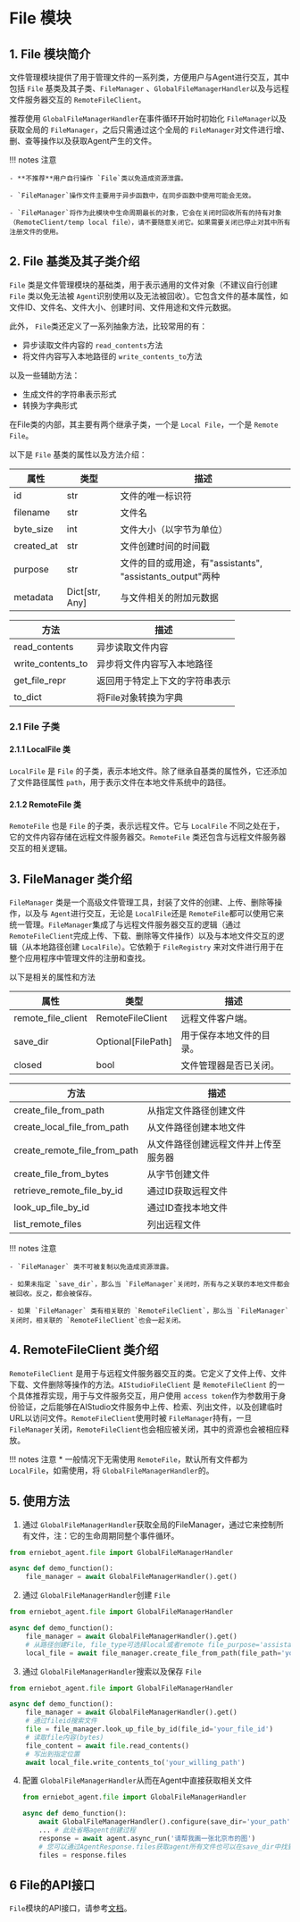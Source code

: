 # File 模块

## 1. File 模块简介

文件管理模块提供了用于管理文件的一系列类，方便用户与Agent进行交互，其中包括 `File` 基类及其子类、`FileManager` 、`GlobalFileManagerHandler`以及与远程文件服务器交互的  `RemoteFileClient`。

推荐使用  `GlobalFileManagerHandler`在事件循环开始时初始化 `FileManager`以及获取全局的 `FileManager`，之后只需通过这个全局的 `FileManager`对文件进行增、删、查等操作以及获取Agent产生的文件。

!!! notes 注意

    - **不推荐**用户自行操作 `File`类以免造成资源泄露。

    - `FileManager`操作文件主要用于异步函数中，在同步函数中使用可能会无效。

    - `FileManager`将作为此模块中生命周期最长的对象，它会在关闭时回收所有的持有对象（RemoteClient/temp local file），请不要随意关闭它。如果需要关闭已停止对其中所有注册文件的使用。

## 2. File 基类及其子类介绍

`File` 类是文件管理模块的基础类，用于表示通用的文件对象（不建议自行创建 `File` 类以免无法被 `Agent`识别使用以及无法被回收）。它包含文件的基本属性，如文件ID、文件名、文件大小、创建时间、文件用途和文件元数据。

此外， `File`类还定义了一系列抽象方法，比较常用的有：

* 异步读取文件内容的 `read_contents`方法
* 将文件内容写入本地路径的 `write_contents_to`方法

以及一些辅助方法：

* 生成文件的字符串表示形式
* 转换为字典形式

在File类的内部，其主要有两个继承子类，一个是 `Local File`，一个是 `Remote File`。

以下是 `File` 基类的属性以及方法介绍：

| 属性       | 类型           | 描述                                                      |
| ---------- | -------------- | --------------------------------------------------------- |
| id         | str            | 文件的唯一标识符                                          |
| filename   | str            | 文件名                                                    |
| byte_size  | int            | 文件大小（以字节为单位）                                  |
| created_at | str            | 文件创建时间的时间戳                                      |
| purpose    | str            | 文件的目的或用途，有"assistants", "assistants_output"两种 |
| metadata   | Dict[str, Any] | 与文件相关的附加元数据                                    |

| 方法              | 描述                           |
| ----------------- | ------------------------------ |
| read_contents     | 异步读取文件内容               |
| write_contents_to | 异步将文件内容写入本地路径     |
| get_file_repr     | 返回用于特定上下文的字符串表示 |
| to_dict           | 将File对象转换为字典           |

### 2.1 File 子类

#### 2.1.1 LocalFile 类

`LocalFile` 是 `File` 的子类，表示本地文件。除了继承自基类的属性外，它还添加了文件路径属性 `path`，用于表示文件在本地文件系统中的路径。

#### 2.1.2 RemoteFile 类

`RemoteFile` 也是 `File` 的子类，表示远程文件。它与 `LocalFile` 不同之处在于，它的文件内容存储在远程文件服务器交。`RemoteFile` 类还包含与远程文件服务器交互的相关逻辑。

## 3. FileManager 类介绍

`FileManager` 类是一个高级文件管理工具，封装了文件的创建、上传、删除等操作，以及与 `Agent`进行交互，无论是  `LocalFile`还是 `RemoteFile`都可以使用它来统一管理。`FileManager`集成了与远程文件服务器交互的逻辑（通过 `RemoteFileClient`完成上传、下载、删除等文件操作）以及与本地文件交互的逻辑（从本地路径创建 `LocalFile`）。它依赖于 `FileRegistry` 来对文件进行用于在整个应用程序中管理文件的注册和查找。

以下是相关的属性和方法

| 属性               | 类型               | 描述                     |
| ------------------ | ------------------ | ------------------------ |
| remote_file_client | RemoteFileClient   | 远程文件客户端。         |
| save_dir           | Optional[FilePath] | 用于保存本地文件的目录。 |
| closed             | bool               | 文件管理器是否已关闭。   |

| 方法                         | 描述                                 |
| ---------------------------- | ------------------------------------ |
| create_file_from_path        | 从指定文件路径创建文件               |
| create_local_file_from_path  | 从文件路径创建本地文件               |
| create_remote_file_from_path | 从文件路径创建远程文件并上传至服务器 |
| create_file_from_bytes       | 从字节创建文件                       |
| retrieve_remote_file_by_id   | 通过ID获取远程文件                   |
| look_up_file_by_id           | 通过ID查找本地文件                   |
| list_remote_files            | 列出远程文件                         |

!!! notes 注意

    - `FileManager` 类不可被复制以免造成资源泄露。

    - 如果未指定 `save_dir`，那么当 `FileManager`关闭时，所有与之关联的本地文件都会被回收。反之，都会被保存。

    - 如果 `FileManager` 类有相关联的 `RemoteFileClient`，那么当 `FileManager`关闭时，相关联的 `RemoteFileClient`也会一起关闭。

## 4. RemoteFileClient 类介绍

`RemoteFileClient` 是用于与远程文件服务器交互的类。它定义了文件上传、文件下载、文件删除等操作的方法。`AIStudioFileClient` 是 `RemoteFileClient` 的一个具体推荐实现，用于与文件服务交互，用户使用 `access token`作为参数用于身份验证，之后能够在AIStudio文件服务中上传、检索、列出文件，以及创建临时URL以访问文件。`RemoteFileClient`使用时被 `FileManager`持有，一旦 `FileManager`关闭，`RemoteFileClient`也会相应被关闭，其中的资源也会被相应释放。

!!! notes 注意
    * 一般情况下无需使用 `RemoteFile`，默认所有文件都为 `LocalFile`，如需使用，将 `GlobalFileManagerHandler`的。

## 5. 使用方法

1. 通过 `GlobalFileManagerHandler`获取全局的FileManager，通过它来控制所有文件，注：它的生命周期同整个事件循环。

```python
from erniebot_agent.file import GlobalFileManagerHandler

async def demo_function():
    file_manager = await GlobalFileManagerHandler().get()  
```

2. 通过 `GlobalFileManagerHandler`创建 `File`

```python
from erniebot_agent.file import GlobalFileManagerHandler

async def demo_function():
    file_manager = await GlobalFileManagerHandler().get()
    # 从路径创建File, file_type可选择local或者remote file_purpose='assistant'代表用于给LLM输入使用
    local_file = await file_manager.create_file_from_path(file_path='your_path', file_type='local')
```

3. 通过 `GlobalFileManagerHandler`搜索以及保存 `File`

```python
from erniebot_agent.file import GlobalFileManagerHandler

async def demo_function():
    file_manager = await GlobalFileManagerHandler().get()
    # 通过fileid搜索文件
    file = file_manager.look_up_file_by_id(file_id='your_file_id')
    # 读取file内容(bytes)
    file_content = await file.read_contents()
    # 写出到指定位置
    await local_file.write_contents_to('your_willing_path')
```

4. 配置 `GlobalFileManagerHandler`从而在Agent中直接获取相关文件
   ```python
   from erniebot_agent.file import GlobalFileManagerHandler

   async def demo_function():
       await GlobalFileManagerHandler().configure(save_dir='your_path') # 需要在事件循环最开始配置
       ... # 此处省略agent创建过程
       response = await agent.async_run('请帮我画一张北京市的图')
       # 您可以通过AgentResponse.files获取agent所有文件也可以在save_dir中找到生成的图片
       files = response.files
   ```

## 6 File的API接口
`File`模块的API接口，请参考[文档](../../package/erniebot_agent/file/)。